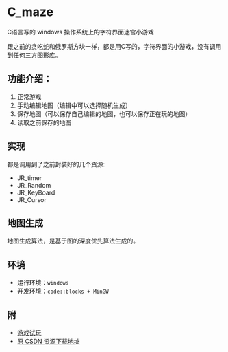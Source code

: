 # C_maze

C语言写的 windows 操作系统上的字符界面迷宫小游戏

跟之前的贪吃蛇和俄罗斯方块一样，都是用C写的，字符界面的小游戏，没有调用到任何三方图形库。

## 功能介绍：

1. 正常游戏
2. 手动编辑地图（编辑中可以选择随机生成）
3. 保存地图（可以保存自己编辑的地图，也可以保存正在玩的地图）
4. 读取之前保存的地图

## 实现

都是调用到了之前封装好的几个资源:

- JR_timer
- JR_Random
- JR_KeyBoard
- JR_Cursor

## 地图生成

地图生成算法，是基于图的深度优先算法生成的。

## 环境

- 运行环境：`windows`
- 开发环境：`code::blocks + MinGW`

## 附

 - [游戏试玩](http://download.csdn.net/download/diamont1001/3171965)
 - [原 CSDN 资源下载地址](http://download.csdn.net/download/diamont1001/3171962)
 
